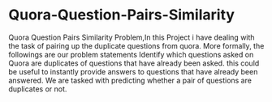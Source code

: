 # Quora-Question-Pairs-Similarity
Quora Question Pairs Similarity Problem,In this Project i have dealing with the task of pairing up the duplicate questions from quora. More formally, the followings are our problem statements  Identify which questions asked on Quora are duplicates of questions that have already been asked. this could be useful to instantly provide answers to questions that have already been answered. We are tasked with predicting whether a pair of questions are duplicates or not.
